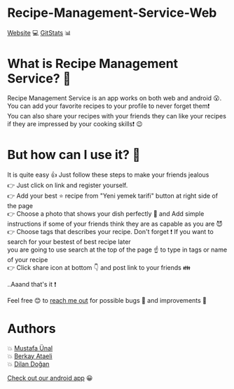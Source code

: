 # Recipe-Management-Service-Web

[Website](https://recipemanagementservice495.herokuapp.com/login.php) 💻
[GitStats](https://recipemanagementservice495.herokuapp.com/Statistics/index.html) 📊

# What is Recipe Management Service? 🤔

  Recipe Management Service is an app works on both web and android 😮.  You can add your favorite recipes to your profile to never forget them❗️  
  You can also share your recipes with your friends they can like your recipes if they are impressed by your cooking skills❗️ 😉
  
# But how can I use it? 🤔
  
  It is quite easy 👍 Just follow these steps to make your friends jealous  
  👉 Just click on link and register yourself.  
  👉 Add your best ⭐️ recipe from "Yeni yemek tarifi" button at right side of the page  
  👉 Choose a photo that shows your dish perfectly 🌟 and Add simple instructions if some of your friends think they are as capable as you are 😈  
  👉 Choose tags that describes your recipe. Don't forget ❗️ If you want to search for your bestest of best recipe later  
  you are going to use search at the top of the page ☝️ to type in tags or name of your recipe  
  👉 Click share icon at bottom 👇 and post link to your friends 👪  
  
  ..Aaand that's it ❗️  
  
 Feel free 😊 to [reach me out](mailto:crizfmtfm@gmail.com) for possible bugs 🐛 and improvements 💪  
  
 # Authors
  
 💥 [Mustafa Ünal](https://github.com/Theieyrre)  
 💥 [Berkay Ataeli](https://github.com/berkayataeli)  
 💥 [Dilan Doğan](https://github.com/dilandogann)  
  
 [Check out our android app](https://github.com/dab2m/Recipe-Management-Service-Android) 😀
